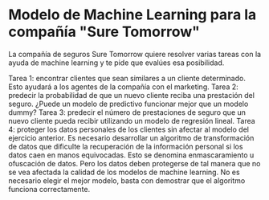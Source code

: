 # Modelo de Machine Learning para la compañía "Sure Tomorrow"

La compañía de seguros Sure Tomorrow quiere resolver varias tareas con la ayuda de machine learning y te pide que evalúes esa posibilidad.

Tarea 1: encontrar clientes que sean similares a un cliente determinado. Esto ayudará a los agentes de la compañía con el marketing.
Tarea 2: predecir la probabilidad de que un nuevo cliente reciba una prestación del seguro. ¿Puede un modelo de predictivo funcionar mejor que un modelo dummy?
Tarea 3: predecir el número de prestaciones de seguro que un nuevo cliente pueda recibir utilizando un modelo de regresión lineal.
Tarea 4: proteger los datos personales de los clientes sin afectar al modelo del ejercicio anterior. Es necesario desarrollar un algoritmo de transformación de datos que dificulte la recuperación de la información personal si los datos caen en manos equivocadas. Esto se denomina enmascaramiento u ofuscación de datos. Pero los datos deben protegerse de tal manera que no se vea afectada la calidad de los modelos de machine learning. No es necesario elegir el mejor modelo, basta con demostrar que el algoritmo funciona correctamente.